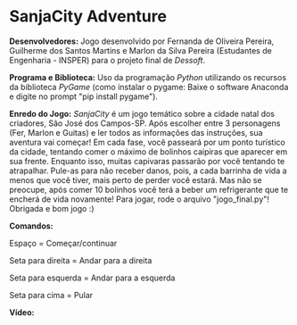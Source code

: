 # SanjaCity Adventure

**Desenvolvedores:**
Jogo desenvolvido por Fernanda de Oliveira Pereira, Guilherme dos Santos Martins e Marlon da Silva Pereira (Estudantes de Engenharia - INSPER) para o projeto final de *Dessoft*.

**Programa e Biblioteca:**
Uso da programação *Python* utilizando os recursos da biblioteca *PyGame*
(como instalar o pygame: Baixe o software Anaconda e digite no prompt "pip install pygame").

**Enredo do Jogo:**
*SanjaCity* é um jogo temático sobre a cidade natal dos criadores, São José dos Campos-SP. Após escolher entre 3 personagens (Fer, Marlon e Guitas) e ler todos as informações das instruções, sua aventura vai começar! Em cada fase, você passeará por um ponto turístico da cidade, tentando comer o máximo de bolinhos caipiras que aparecer em sua frente. Enquanto isso, muitas capivaras passarão por você tentando te atrapalhar. Pule-as para não receber danos, pois, a cada barrinha de vida a menos que você tiver, mais perto de perder você estará. Mas não se preocupe, após comer 10 bolinhos você terá a beber um refrigerante que te encherá de vida novamente! Para jogar, rode o arquivo "jogo_final.py"! Obrigada e bom jogo :)

**Comandos:**

Espaço = Começar/continuar

Seta para direita = Andar para a direita 

Seta para esquerda = Andar para a esquerda

Seta para cima = Pular

**Vídeo:**
